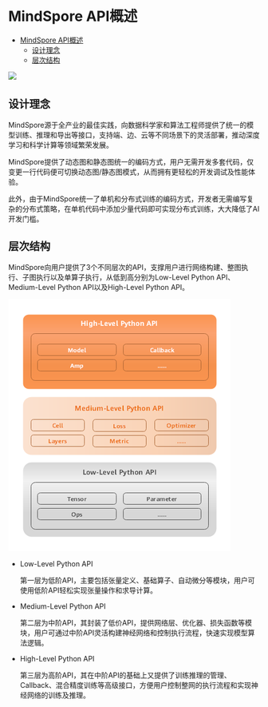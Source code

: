 # MindSpore API概述

<!-- TOC -->

- [MindSpore API概述](#mindsporeapi概述)
    - [设计理念](#设计理念)
    - [层次结构](#层次结构)

<!-- /TOC -->

<a href="https://gitee.com/mindspore/docs/blob/master/api/source_zh_cn/programming_guide/api_structure.md" target="_blank"><img src="../_static/logo_source.png"></a>

## 设计理念

MindSpore源于全产业的最佳实践，向数据科学家和算法工程师提供了统一的模型训练、推理和导出等接口，支持端、边、云等不同场景下的灵活部署，推动深度学习和科学计算等领域繁荣发展。

MindSpore提供了动态图和静态图统一的编码方式，用户无需开发多套代码，仅变更一行代码便可切换动态图/静态图模式，从而拥有更轻松的开发调试及性能体验。

此外，由于MindSpore统一了单机和分布式训练的编码方式，开发者无需编写复杂的分布式策略，在单机代码中添加少量代码即可实现分布式训练，大大降低了AI开发门槛。

## 层次结构

MindSpore向用户提供了3个不同层次的API，支撑用户进行网络构建、整图执行、子图执行以及单算子执行，从低到高分别为Low-Level Python API、Medium-Level Python API以及High-Level Python API。

![img](./images/api_structure.png) 

- Low-Level Python API

  第一层为低阶API，主要包括张量定义、基础算子、自动微分等模块，用户可使用低阶API轻松实现张量操作和求导计算。

- Medium-Level Python API

  第二层为中阶API，其封装了低价API，提供网络层、优化器、损失函数等模块，用户可通过中阶API灵活构建神经网络和控制执行流程，快速实现模型算法逻辑。

- High-Level Python API

  第三层为高阶API，其在中阶API的基础上又提供了训练推理的管理、Callback、混合精度训练等高级接口，方便用户控制整网的执行流程和实现神经网络的训练及推理。
